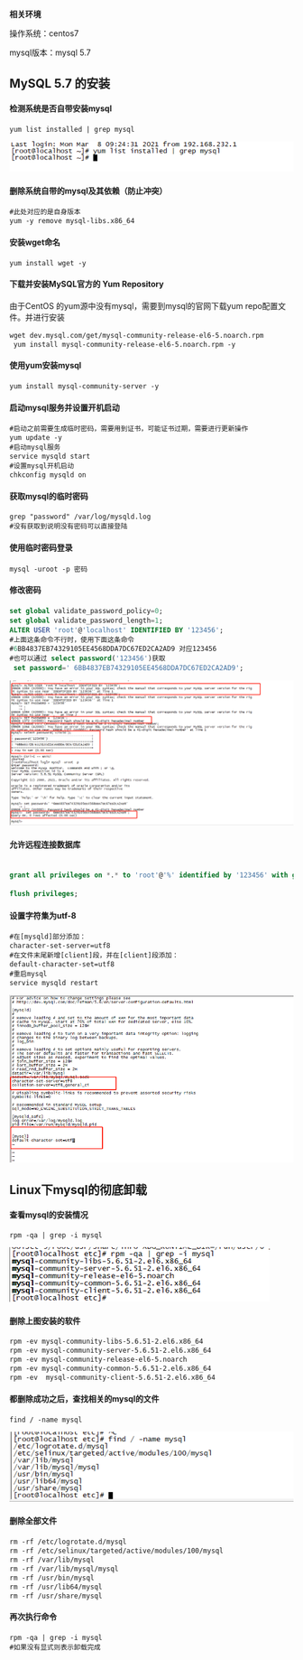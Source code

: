 

**相关环境**

操作系统：centos7

mysql版本：mysql 5.7

## MySQL 5.7 的安装

#### 检测系统是否自带安装mysql

```shell
yum list installed | grep mysql
```

![](./assets/5f170cebe4632339e7bf1919b8e7a1d1_MD5.png)

#### 删除系统自带的mysql及其依赖（防止冲突）

```shell
#此处对应的是自身版本
yum -y remove mysql-libs.x86_64
```

#### 安装wget命名

```shell
yum install wget -y 
```

#### 下载并安装MySQL官方的 Yum Repository

由于CentOS 的yum源中没有mysql，需要到mysql的官网下载yum repo配置文件。并进行安装

```shell
wget dev.mysql.com/get/mysql-community-release-el6-5.noarch.rpm
 yum install mysql-community-release-el6-5.noarch.rpm -y
```

#### 使用yum安装mysql

```shell
yum install mysql-community-server -y
```

#### 启动mysql服务并设置开机启动

```shell
#启动之前需要生成临时密码，需要用到证书，可能证书过期，需要进行更新操作
yum update -y
#启动mysql服务
service mysqld start
#设置mysql开机启动
chkconfig mysqld on
```

#### 获取mysql的临时密码

```shell
grep "password" /var/log/mysqld.log
#没有获取到说明没有密码可以直接登陆
```

#### 使用临时密码登录

```shell
mysql -uroot -p 密码
```

#### 修改密码

```sql
set global validate_password_policy=0;
set global validate_password_length=1;
ALTER USER 'root'@'localhost' IDENTIFIED BY '123456';
#上面这条命令不行时，使用下面这条命令
#6BB4837EB74329105EE4568DDA7DC67ED2CA2AD9 对应123456
#也可以通过 select password('123456')获取
 set password=' 6BB4837EB74329105EE4568DDA7DC67ED2CA2AD9';
```

![](./assets/9812540d36982039f74099c4c71874ba_MD5.png)

#### 允许远程连接数据库

```sql

grant all privileges on *.* to 'root'@'%' identified by '123456' with grant option;

flush privileges;
```

#### 设置字符集为utf-8

```shell
#在[mysqld]部分添加：
character-set-server=utf8
#在文件末尾新增[client]段，并在[client]段添加：
default-character-set=utf8
#重启mysql
service mysqld restart
```

![](./assets/32f14c6aeede3f784704d3c39e0b75d8_MD5.png)

## Linux下mysql的彻底卸载

#### 查看mysql的安装情况

```shell
rpm -qa | grep -i mysql
```

![](./assets/b1699c7a5a71221fb45c526814f7fec6_MD5.png)

#### 删除上图安装的软件

```shell
rpm -ev mysql-community-libs-5.6.51-2.el6.x86_64
rpm -ev mysql-community-server-5.6.51-2.el6.x86_64
rpm -ev mysql-community-release-el6-5.noarch
rpm -ev mysql-community-common-5.6.51-2.el6.x86_64
rpm -ev  mysql-community-client-5.6.51-2.el6.x86_64
```

#### 都删除成功之后，查找相关的mysql的文件

```shell
find / -name mysql
```



![](./assets/b6fb1cea0bde5d638109fb886c99c48e_MD5.png)

#### 删除全部文件

```shell
rm -rf /etc/logrotate.d/mysql
rm -rf /etc/selinux/targeted/active/modules/100/mysql
rm -rf /var/lib/mysql
rm -rf /var/lib/mysql/mysql
rm -rf /usr/bin/mysql
rm -rf /usr/lib64/mysql
rm -rf /usr/share/mysql
```

#### 再次执行命令

```shell
rpm -qa | grep -i mysql
#如果没有显式则表示卸载完成
```

